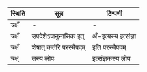 | स्थिति | सूत्र | टिप्पणी |
| ----- | ------- | ------ |
| त्रक्षँ | - | - |
| त्रक्षँ | उपदेशेऽजनुनासिक इत् | अँ-इत्यस्य इत्संज्ञा |
| त्रक्षँ | शेषात् कर्तरि परस्मैपदम् | इति परस्मैपदम् |
| त्रक्ष् | तस्य लोपः | इत्संज्ञकस्य लोपः |
